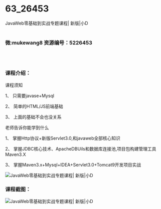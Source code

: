 # 63_26453
JavaWeb零基础到实战专题课程| 新版|小D
<br/></br>
<h3>微:mukewang8 资源编号：5226453</h3>
<br/></br>
<h3>课程介绍：</h3>
<p>课程须知</p>
<p>1、 只需要javase+Mysql</p>
<p>2、 简单的HTML/JS前端基础</p>
<p>3、 上面的基础不会也没关系</p>
<p>老师告诉你能学到什么</p>
<p>1、 掌握Http协议+新版Servlet3.0,和javaweb全部核心知识</p>
<p>2、 掌握JDBC核心技术、ApacheDBUils和数据库连接池,项目包构建管理工具Maven3.X</p>
<p>3、 掌握Maven3.x+Mysql+IDEA+Servlet3.0+Tomcat9开发项目实战</p>
<p><img src="https://www.ko996.com/wp-content/uploads/img/2022/09/1-70-300x192.png" alt="JavaWeb零基础到实战专题课程| 新版|小D"></p>
<div class="info-desc">
<h3>课程截图：</h3>
<p><img src="https://www.ko996.com/wp-content/uploads/img/2022/09/2-81.png" alt="JavaWeb零基础到实战专题课程| 新版|小D"></p>


			
</div>
